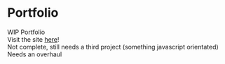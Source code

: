 # Portfolio	
WIP Portfolio  
Visit the site [here](https://gwillyndonaghy.netlify.app)!	  
Not complete, still needs a third project (something javascript orientated)  
Needs an overhaul
